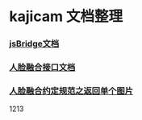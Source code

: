 # kajicam 文档整理

### [jsBridge文档](./jsBridge.md)
  
### [人脸融合接口文档](./faceApi.md)

### [人脸融合约定规范之返回单个图片](./faceApi_resSingle.md)
1213
